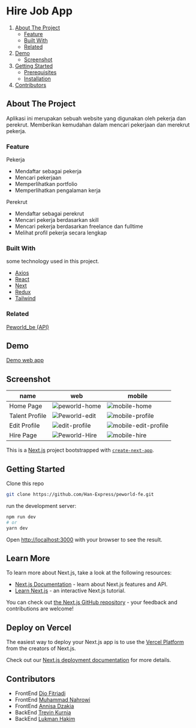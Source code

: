 # Hire Job App
<!-- NAVIGATION -->
<ol>
    <li>
      <a href="#about-the-project">About The Project</a>
      <ul>
        <li><a href="#feature">Feature</a></li>
        <li><a href="#built-with">Built With</a></li>
        <li><a href="#related">Related</a></li>
      </ul>
    </li>
    <li><a href="#demo">Demo</a>
          <ul>
        <li><a href="#screenshot">Screenshot</a></li>
      </ul>
    </li>
    <li>
      <a href="#getting-started">Getting Started</a>
      <ul>
        <li><a href="#prerequisites">Prerequisites</a></li>
        <li><a href="#installation">Installation</a></li>
      </ul>
    </li>
    <li><a href="#contributors">Contributors</a></li>
</ol>
<!-- ABOUT THE PROJECT -->

## About The Project

Aplikasi ini merupakan sebuah website yang digunakan oleh pekerja dan perekrut. Memberikan kemudahan dalam mencari pekerjaan dan merekrut pekerja.   

### Feature
Pekerja
- Mendaftar sebagai pekerja​
- Mencari pekerjaan​
- Memperlihatkan portfolio​
- Memperlihatkan pengalaman kerja​

Perekrut 
- Mendaftar sebagai perekrut​
- Mencari pekerja berdasarkan skill​
- Mencari pekerja berdasarkan freelance dan fulltime​
- Melihat profil pekerja secara lengkap​

### Built With

some technology used in this project.
- [Axios](https://www.npmjs.com/package/axios)
- [React](https://reactjs.org/)
- [Next](https://nextjs.org/)
- [Redux](https://redux.js.org/)
- [Tailwind](https://tailwindcss.com/)
<!-- - ditambahin lagi -->
### Related

[Peworld_be (API)](https://github.com/Han-Express/peworld-be)

## Demo

[Demo web app](https://han-express-peworld.netlify.app/)

## Screenshot

|name  | web   | mobile |
| ------------- | ------------- | -------------|
| Home Page       | ![peworld-home](https://user-images.githubusercontent.com/105697744/190947569-3c9dadbf-23b5-481c-86b2-00ab27668ee4.png) | ![mobile-home](https://user-images.githubusercontent.com/105697744/190947715-51210d94-f882-432d-929c-b9bd92f50782.png) |
| Talent Profile | ![Peworld-edit](https://user-images.githubusercontent.com/105697744/190947990-ec15b3ed-7904-4e61-9637-8fa49181bee6.png) | ![mobile-profile](https://user-images.githubusercontent.com/105697744/190948106-e1e704b6-49aa-484f-9b5d-ccb4bb132408.png) |
| Edit Profile | ![edit-profile](https://user-images.githubusercontent.com/105697744/190949114-813423b3-9822-4093-b74c-9e1299f78299.png) | ![mobile-edit-profile](https://user-images.githubusercontent.com/105697744/190949316-c03ef50e-3ea2-4923-b6a5-74fd606331d8.png) |
| Hire Page | ![Peworld-Hire](https://user-images.githubusercontent.com/105697744/190948589-aa960ef8-ae17-43d4-a50a-1d34621294b4.png) | ![mobile-hire](https://user-images.githubusercontent.com/105697744/190948686-7b99614c-fbd5-4d51-b1dc-9cdb265736c0.png) |









This is a [Next.js](https://nextjs.org/) project bootstrapped with [`create-next-app`](https://github.com/vercel/next.js/tree/canary/packages/create-next-app).

## Getting Started

Clone this repo
 
```sh
git clone https://github.com/Han-Express/peworld-fe.git
```

run the development server:

```bash
npm run dev
# or
yarn dev
```

Open [http://localhost:3000](http://localhost:3000) with your browser to see the result.


## Learn More

To learn more about Next.js, take a look at the following resources:

- [Next.js Documentation](https://nextjs.org/docs) - learn about Next.js features and API.
- [Learn Next.js](https://nextjs.org/learn) - an interactive Next.js tutorial.

You can check out [the Next.js GitHub repository](https://github.com/vercel/next.js/) - your feedback and contributions are welcome!

## Deploy on Vercel

The easiest way to deploy your Next.js app is to use the [Vercel Platform](https://vercel.com/new?utm_medium=default-template&filter=next.js&utm_source=create-next-app&utm_campaign=create-next-app-readme) from the creators of Next.js.

Check out our [Next.js deployment documentation](https://nextjs.org/docs/deployment) for more details.



<!-- Contributors -->
## Contributors

- FrontEnd [Dio Fitriadi](https://github.com/diofitriadi)
- FrontEnd [Muhammad Nahrowi](https://github.com/ahmadvvahyudi)
- FrontEnd [Annisa Dzakia](https://github.com/dzakia-st3)
- BackEnd [Trevin Kurnia](https://github.com/trevinkur)
- BackEnd [Lukman Hakim](https://github.com/hlukman86)
